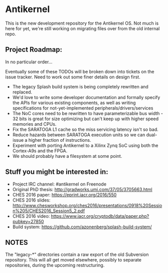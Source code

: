 # Antikernel

This is the new development repository for the Antikernel OS. Not much is here for yet, we're still working on 
migrating files over from the old internal repo.

## Project Roadmap:

In no particular order...

Eventually some of these TODOs will be broken down into tickets on the issue tracker. Need to work out some finer 
details on design first.

* The legacy Splash build system is being completely rewritten and replaced.
* We'd love to write some developer documentation and formally specify the APIs for various existing components, as 
well as writing specifications for not-yet-implemented peripherals/drivers/services
* The NoC cores need to be rewritten to have parameterizable bus width - 32 bits is great for size optimizing but can't 
keep up with higher speed memories and CPUs.
* Fix the SARATOGA L1 cache so the miss servicing latency isn't so bad.
* Reduce hazards between SARATOGA execution units so we can dual-issue a higher fraction of instructions.
* Experiment with porting Antikernel to a Xilinx Zynq SoC using both the Cortex-A9s and the FPGA.
* We should probably have a filesystem at some point.

## Stuff you might be interested in:

* Project IRC channel: #antikernel on Freenode
* Original PhD thesis: http://gradworks.umi.com/37/05/3705663.html
* CHES 2016 paper: https://eprint.iacr.org/2016/550
* CHES 2016 slides: http://www.chesworkshop.org/ches2016/presentations/0918%20Session%205/CHES2016_Session5_2.pdf
* CHES 2016 video: https://www.iacr.org/cryptodb/data/paper.php?pubkey=27850
* Build system: https://github.com/azonenberg/splash-build-system/

## NOTES

The "legacy-*" directories contain a raw export of the old Subversion repository. This will all get moved elsewhere,
possibly to separate repositories, during the upcoming restructuring.
